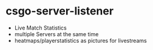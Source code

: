 # csgo-server-listener
 - Live Match Statistics 
 - multiple Servers at the same time
 - heatmaps/playerstatistics as pictures for livestreams
